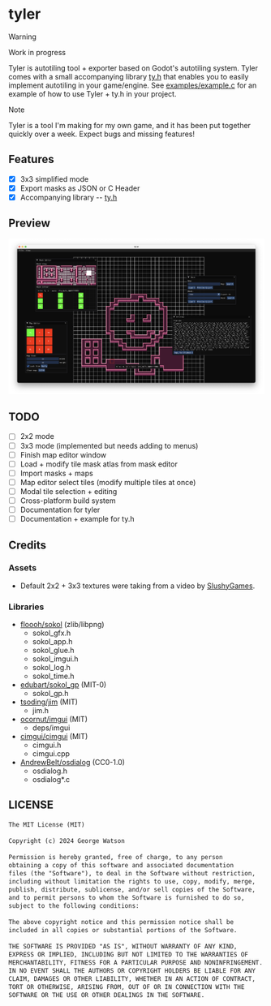 # tyler

> [!WARNING]
> Work in progress

Tyler is autotiling tool + exporter based on Godot's autotiling system. Tyler comes with a small accompanying library [ty.h](/src/ty.h) that enables you to easily implement autotiling in your game/engine. See [examples/example.c](/examples/example.c) for an example of how to use Tyler + ty.h in your project.

> [!NOTE]
> Tyler is a tool I'm making for my own game, and it has been put together quickly over a week. Expect bugs and missing features!

## Features

- [X] 3x3 simplified mode
- [X] Export masks as JSON or C Header
- [X] Accompanying library -- [ty.h](/src/ty.h)

## Preview

![Screenshot](/assets/screenshot.png)

## TODO

- [ ] 2x2 mode
- [ ] 3x3 mode (implemented but needs adding to menus)
- [ ] Finish map editor window
- [ ] Load + modify tile mask atlas from mask editor
- [ ] Import masks + maps
- [ ] Map editor select tiles (modify multiple tiles at once)
- [ ] Modal tile selection + editing
- [ ] Cross-platform build system
- [ ] Documentation for tyler
- [ ] Documentation + example for ty.h

## Credits

### Assets

- Default 2x2 + 3x3 textures were taking from a video by [SlushyGames](https://www.youtube.com/watch?v=ZDghWCd_1k8).

### Libraries

- [floooh/sokol](https://github.com/floooh/sokol) (zlib/libpng)
    - sokol_gfx.h
    - sokol_app.h
    - sokol_glue.h
    - sokol_imgui.h
    - sokol_log.h
    - sokol_time.h
- [edubart/sokol_gp](https://github.com/edubart/sokol_gp) (MIT-0)
    - sokol_gp.h
- [tsoding/jim](https://github.com/tsoding/jim) (MIT)
    - jim.h
- [ocornut/imgui](https://github.com/ocornut/imgui) (MIT)
    - deps/imgui
- [cimgui/cimgui](https://github.com/cimgui/cimgui) (MIT)
    - cimgui.h
    - cimgui.cpp
- [AndrewBelt/osdialog](https://github.com/AndrewBelt/osdialog) (CC0-1.0)
    - osdialog.h
    - osdialog*.c

## LICENSE
```
The MIT License (MIT)

Copyright (c) 2024 George Watson

Permission is hereby granted, free of charge, to any person
obtaining a copy of this software and associated documentation
files (the "Software"), to deal in the Software without restriction,
including without limitation the rights to use, copy, modify, merge,
publish, distribute, sublicense, and/or sell copies of the Software,
and to permit persons to whom the Software is furnished to do so,
subject to the following conditions:

The above copyright notice and this permission notice shall be
included in all copies or substantial portions of the Software.

THE SOFTWARE IS PROVIDED "AS IS", WITHOUT WARRANTY OF ANY KIND,
EXPRESS OR IMPLIED, INCLUDING BUT NOT LIMITED TO THE WARRANTIES OF
MERCHANTABILITY, FITNESS FOR A PARTICULAR PURPOSE AND NONINFRINGEMENT.
IN NO EVENT SHALL THE AUTHORS OR COPYRIGHT HOLDERS BE LIABLE FOR ANY
CLAIM, DAMAGES OR OTHER LIABILITY, WHETHER IN AN ACTION OF CONTRACT,
TORT OR OTHERWISE, ARISING FROM, OUT OF OR IN CONNECTION WITH THE
SOFTWARE OR THE USE OR OTHER DEALINGS IN THE SOFTWARE.
```
